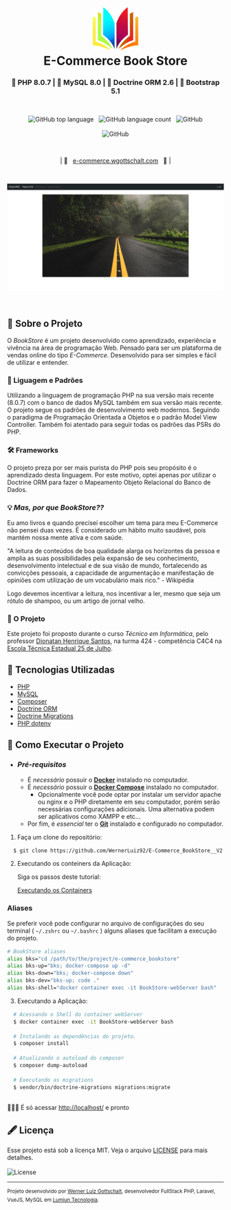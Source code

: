 <h1 align="center">
    <img alt="Logo" src=".github/img/logo.png" height="100px" />
    <br>E-Commerce Book Store<br/>
</h1>
<h3 align="center">
  🐘 PHP 8.0.7 | 🐬 MySQL 8.0 | 🎲 Doctrine ORM 2.6 | 🎨 Bootstrap 5.1
</h3>

<br/>

<p align="center">
    <img alt="GitHub top language" src="https://img.shields.io/github/languages/top/WernerLuiz92/E-Commerce_BookStore__V2?style=for-the-badge">
    &nbsp;&nbsp;<img alt="GitHub language count" src="https://img.shields.io/github/languages/count/WernerLuiz92/E-Commerce_BookStore__V2?style=for-the-badge">
    &nbsp;&nbsp;<img alt="GitHub" src="https://img.shields.io/github/license/WernerLuiz92/E-Commerce_BookStore__V2?style=for-the-badge"><br/><br/>
    <img alt="GitHub" src="https://img.shields.io/github/v/tag/WernerLuiz92/E-Commerce_BookStore__V2?style=for-the-badge"><br/>
</p>
<br/>
<p align="center">
    &nbsp;&nbsp;&nbsp;| 🔗&nbsp;&nbsp;&nbsp;<a href="http://e-commerce.wgottschalt.com">e-commerce.wgottschalt.com</a>&nbsp;&nbsp;&nbsp;🔗 |&nbsp;&nbsp;&nbsp;
</p>
<br/>
<p align="center">
    <img alt="Home Page" src=".github/img/HomePage_Screen.jpeg" />
<p>
<br/>

## 📝 Sobre o Projeto

O _BookStore_ é um projeto desenvolvido como aprendizado, experiência e vivência na área de programação Web. Pensado para ser um plataforma de vendas online do tipo _E-Commerce_. Desenvolvido para ser simples e fácil de utilizar e entender.

### 📌 Liguagem e Padrões

Utilizando a linguagem de programação PHP na sua versão mais recente (8.0.7) com o banco de dados MySQL também em sua versão mais recente. O projeto segue os padrões de desenvolvimento web modernos. Seguindo o paradigma de Programação Orientada a Objetos e o padrão Model View Controller. Também foi atentado para seguir todas os padrões das PSRs do PHP.

### 🛠 Frameworks

O projeto preza por ser mais purista do PHP pois seu propósito é o aprendizado desta linguagem. Por este motivo, optei apenas por utilizar o Doctrine ORM para fazer o Mapeamento Objeto Relacional do Banco de Dados.

### 💡 _Mas, por que BookStore??_

Eu amo livros e quando precisei escolher um tema para meu E-Commerce não pensei duas vezes. É considerado um hábito muito saudável, pois mantém nossa mente ativa e com saúde.

"A leitura de conteúdos de boa qualidade alarga os horizontes da pessoa e amplia as suas possibilidades pela expansão de seu conhecimento, desenvolvimento intelectual e de sua visão de mundo, fortalecendo as convicções pessoais, a capacidade de argumentação e manifestação de opiniões com utilização de um vocabulário mais rico." - Wikipédia

Logo devemos incentivar a leitura, nos incentivar a ler, mesmo que seja um rótulo de shampoo, ou um artigo de jornal velho.

### 📝 O Projeto

Este projeto foi proposto durante o curso _Técnico em Informática_, pelo professor [Dionatan Henrique Santos](#), na turma 424 - competência C4C4 na [Escola Técnica Estadual 25 de Julho](https://escola25dejulho.com.br/tecnico.php?id=1).

## 🧰 Tecnologias Utilizadas

- [PHP](https://www.php.net/)
- [MySQL](https://www.mysql.com/)
- [Composer](https://getcomposer.org/)
- [Doctrine ORM](https://www.doctrine-project.org/projects/orm.html)
- [Doctrine Migrations](https://www.doctrine-project.org/projects/migrations.html)
- [PHP dotenv](https://github.com/vlucas/phpdotenv)

## 🚀 Como Executar o Projeto

- ### _Pré-requisitos_

  - É _necessário_ possuir o **[Docker](https://www.docker.com/)** instalado no computador.
  - É _necessário_ possuir o **[Docker Compose](https://docs.docker.com/compose/install/)** instalado no computador.
    - Opcionalmente você pode optar por instalar um servidor apache ou nginx e o PHP diretamente em seu computador, porém serão necessárias configurações adicionais. Uma alternativa podem ser aplicativos como XAMPP e etc...
  - Por fim, é _essencial_ ter o **[Git](https://git-scm.com/)** instalado e configurado no computador.

1. Faça um clone do repositório:

```sh
  $ git clone https://github.com/WernerLuiz92/E-Commerce_BookStore__V2.git
```

2. Executando os conteiners da Aplicação:

    Siga os passos deste tutorial:
    
    [Executando os Containers](.github/docs/containers.md)

### Aliases 

Se preferir você pode configurar no arquivo de configurações do seu terminal ( `~/.zshrc` ou `~/.bashrc` ) alguns aliases que facilitam a execução do projeto.

```sh
# BookStore aliases
alias bks="cd /path/to/the/project/e-commerce_bookstore"
alias bks-up="bks; docker-compose up -d"
alias bks-down="bks; docker-compose down"
alias bks-dev="bks-up; code ."
alias bks-shell="docker container exec -it BookStore-webServer bash"
```

3. Executando a Aplicação:
    
```sh
  # Acessando o Shell do container webServer
  $ docker container exec -it BookStore-webServer bash
 
  # Instalando as dependências do projeto.
  $ composer install
    
  # Atualizando o autoload do composer
  $ composer dump-autoload

  # Executando as migrations
  $ vendor/bin/doctrine-migrations migrations:migrate
    
```

🚀🚀🚀 É só acessar [http://localhost/](http://localhost/) e pronto
    
    
## 🖋 Licença

Esse projeto está sob a licença MIT. Veja o arquivo [LICENSE](LICENSE) para mais detalhes.<br /><br/>
<img alt="License" src="https://img.shields.io/github/license/WernerLuiz92/E-Commerce_BookStore__V2?style=for-the-badge">

---

<sup>Projeto desenvolvido por [Werner Luiz Gottschalt](https://www.linkedin.com/in/werner-gottschalt/), desenvolvedor FullStack PHP, Laravel, VueJS, MySQL em [Lumiun Tecnologia](https://www.lumiun.com).</sup>
